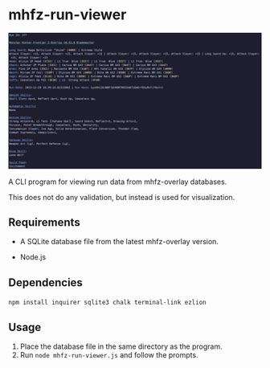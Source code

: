 # mhfz-run-viewer

![demo](./demo.png)

A CLI program for viewing run data from mhfz-overlay databases.

This does not do any validation, but instead is used for visualization.

## Requirements

- A SQLite database file from the latest mhfz-overlay version.

- Node.js

## Dependencies

`npm install inquirer sqlite3 chalk terminal-link ezlion`

## Usage

1. Place the database file in the same directory as the program.
2. Run `node mhfz-run-viewer.js` and follow the prompts.
